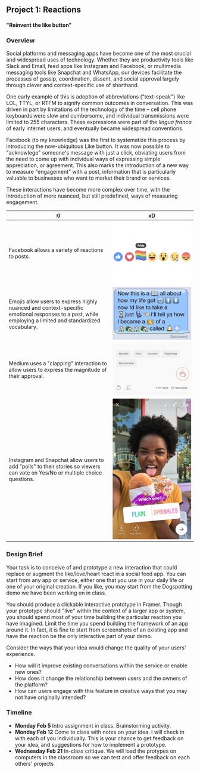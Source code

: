 ## Project 1: Reactions
#### "Reinvent the like button"


### Overview
Social platforms and messaging apps have become one of the most crucial and widespread uses of technology. Whether they are productivity tools like Slack and Email, feed apps like Instagram and Facebook, or multimedia messaging tools like Snapchat and WhatsApp, our devices facilitate the processes of gossip, coordination, dissent, and social approval largely through clever and context-specific use of shorthand.

One early example of this is adoption of abbreviations ("text-speak") like LOL, TTYL, or RTFM to signify common outcomes in conversation. This was driven in part by limitations of the technology of the time – cell phone keyboards were slow and cumbersome, and individual transmissions were limited to 255 characters. These expressions were part of the _lingua franca_ of early internet users, and eventually became widespread conventions.


Facebook (to my knowledge) was the first to systematize this process by introducing the now-ubiquitous Like button. It was now possible to  "acknowlege" someone's message with just a click, obviating users from the need to come up with individual ways of expressing simple appreciation, or agreement. This also marks the introduction of a new way to measure "engagement" with a post, information that is particularly valuable to businesses who want to market their brand or services.

These interactions have become more complex over time, with the introduction of more nuanced, but still predefined, ways of measuring engagement.

| :0 | xD |
|----|----|
| Facebook allows a variety of reactions to posts. |  ![Facebook's 'Pride' react](pride-react.jpg) |
| Emojis allow users to express highly nuanced and context-specific emotional responses to a post, while employing a limited and standardized vocabulary. | ![Fresh prince of 🛎💨](fresh-prince-emoji.jpg)|
| Medium uses a "clapping" interaction to allow users to express the magnitude of their approval. | ![Medium clapping react](medium-clap.gif) |
| Instagram and Snapchat allow users to add "polls" to their stories so viewers can vote on Yes/No or multiple choice questions. | ![Introducing Polls: Marketing photo from Instagram Blog post](ig-poll.png) |

### Design Brief

Your task is to conceive of and prototype a new interaction that could replace or augment the like/love/heart react in a social feed app. You can start from any app or service, either one that you use in your daily life or one of your original creation. If you like, you may start from the Dogspotting demo we have been working on in class.

You should produce a clickable interactive prototype in Framer. Though your prototype should "live" within the context of a larger app or system, you should spend most of your time building the particular reaction you have imagined. Limit the time you spend building the framework of an app around it. In fact, it is fine to start from screenshots of an existing app and have the reaction be the only interactive part of your demo. 

Consider the ways that your idea would change the quality of your users' experience.

- How will it improve existing conversations within the service or enable new ones?
- How does it change the relationship between users and the owners of the platform?
- How can users engage with this feature in creative ways that you may not have originally intended?


### Timeline

- **Monday Feb 5** Intro assignment in class. Brainstorming activity.
- **Monday Feb 12** Come to class with notes on your idea. I will check in with each of you individually. This is your chance to get feedback on your idea, and suggestions for how to implement a prototype.
- **Wednesday Feb 21** In-class critique. We will load the protypes on computers in the classroom so we can test and offer feedback on each others' projects
